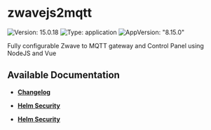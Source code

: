 # zwavejs2mqtt

![Version: 15.0.18](https://img.shields.io/badge/Version-15.0.18-informational?style=flat-square) ![Type: application](https://img.shields.io/badge/Type-application-informational?style=flat-square) ![AppVersion: "8.15.0"](https://img.shields.io/badge/AppVersion-"8.15.0"-informational?style=flat-square)

Fully configurable Zwave to MQTT gateway and Control Panel using NodeJS and Vue

## Available Documentation

- [**Changelog**](CHANGELOG)

- [**Helm Security**](container-security)

- [**Helm Security**](helm-security)

